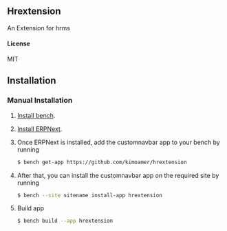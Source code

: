 ## Hrextension

An Extension for hrms

#### License

MIT

## Installation

### Manual Installation

1. [Install bench](https://github.com/frappe/bench).
2. [Install ERPNext](https://github.com/frappe/erpnext#installation).
3. Once ERPNext is installed, add the customnavbar app to your bench by running

	```sh
	$ bench get-app https://github.com/kimoamer/hrextension
	```
4. After that, you can install the customnavbar app on the required site by running
	```sh
	$ bench --site sitename install-app hrextension
	```
 5. Build app
    ```sh
  	$ bench build --app hrextension
  	```
